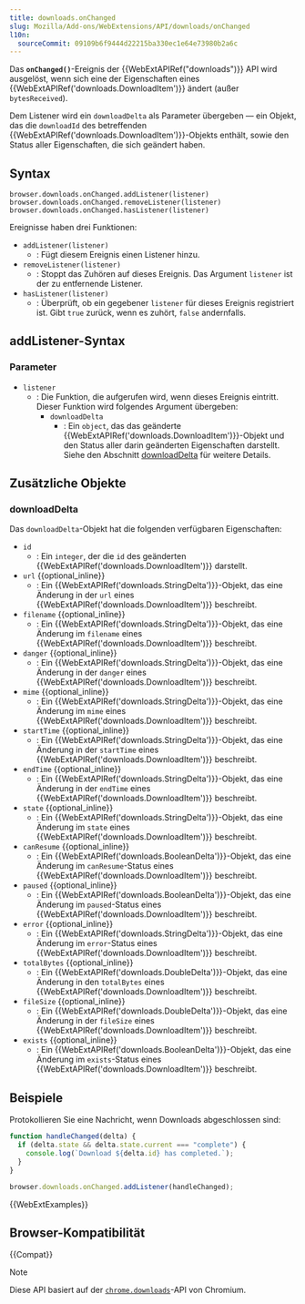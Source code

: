 ```yaml
---
title: downloads.onChanged
slug: Mozilla/Add-ons/WebExtensions/API/downloads/onChanged
l10n:
  sourceCommit: 09109b6f9444d22215ba330ec1e64e73980b2a6c
---
```


Das **`onChanged()`**-Ereignis der {{WebExtAPIRef("downloads")}} API wird ausgelöst, wenn sich eine der Eigenschaften eines {{WebExtAPIRef('downloads.DownloadItem')}} ändert (außer `bytesReceived`).

Dem Listener wird ein `downloadDelta` als Parameter übergeben — ein Objekt, das die `downloadId` des betreffenden {{WebExtAPIRef('downloads.DownloadItem')}}-Objekts enthält, sowie den Status aller Eigenschaften, die sich geändert haben.

## Syntax

```js-nolint
browser.downloads.onChanged.addListener(listener)
browser.downloads.onChanged.removeListener(listener)
browser.downloads.onChanged.hasListener(listener)
```

Ereignisse haben drei Funktionen:

- `addListener(listener)`
  - : Fügt diesem Ereignis einen Listener hinzu.
- `removeListener(listener)`
  - : Stoppt das Zuhören auf dieses Ereignis. Das Argument `listener` ist der zu entfernende Listener.
- `hasListener(listener)`
  - : Überprüft, ob ein gegebener `listener` für dieses Ereignis registriert ist. Gibt `true` zurück, wenn es zuhört, `false` andernfalls.

## addListener-Syntax

### Parameter

- `listener`
  - : Die Funktion, die aufgerufen wird, wenn dieses Ereignis eintritt. Dieser Funktion wird folgendes Argument übergeben:
    - `downloadDelta`
      - : Ein `object`, das das geänderte {{WebExtAPIRef('downloads.DownloadItem')}}-Objekt und den Status aller darin geänderten Eigenschaften darstellt. Siehe den Abschnitt [downloadDelta](#downloaddelta_2) für weitere Details.

## Zusätzliche Objekte

### downloadDelta

Das `downloadDelta`-Objekt hat die folgenden verfügbaren Eigenschaften:

- `id`
  - : Ein `integer`, der die `id` des geänderten {{WebExtAPIRef('downloads.DownloadItem')}} darstellt.
- `url` {{optional_inline}}
  - : Ein {{WebExtAPIRef('downloads.StringDelta')}}-Objekt, das eine Änderung in der `url` eines {{WebExtAPIRef('downloads.DownloadItem')}} beschreibt.
- `filename` {{optional_inline}}
  - : Ein {{WebExtAPIRef('downloads.StringDelta')}}-Objekt, das eine Änderung im `filename` eines {{WebExtAPIRef('downloads.DownloadItem')}} beschreibt.
- `danger` {{optional_inline}}
  - : Ein {{WebExtAPIRef('downloads.StringDelta')}}-Objekt, das eine Änderung in der `danger` eines {{WebExtAPIRef('downloads.DownloadItem')}} beschreibt.
- `mime` {{optional_inline}}
  - : Ein {{WebExtAPIRef('downloads.StringDelta')}}-Objekt, das eine Änderung im `mime` eines {{WebExtAPIRef('downloads.DownloadItem')}} beschreibt.
- `startTime` {{optional_inline}}
  - : Ein {{WebExtAPIRef('downloads.StringDelta')}}-Objekt, das eine Änderung in der `startTime` eines {{WebExtAPIRef('downloads.DownloadItem')}} beschreibt.
- `endTime` {{optional_inline}}
  - : Ein {{WebExtAPIRef('downloads.StringDelta')}}-Objekt, das eine Änderung in der `endTime` eines {{WebExtAPIRef('downloads.DownloadItem')}} beschreibt.
- `state` {{optional_inline}}
  - : Ein {{WebExtAPIRef('downloads.StringDelta')}}-Objekt, das eine Änderung im `state` eines {{WebExtAPIRef('downloads.DownloadItem')}} beschreibt.
- `canResume` {{optional_inline}}
  - : Ein {{WebExtAPIRef('downloads.BooleanDelta')}}-Objekt, das eine Änderung im `canResume`-Status eines {{WebExtAPIRef('downloads.DownloadItem')}} beschreibt.
- `paused` {{optional_inline}}
  - : Ein {{WebExtAPIRef('downloads.BooleanDelta')}}-Objekt, das eine Änderung im `paused`-Status eines {{WebExtAPIRef('downloads.DownloadItem')}} beschreibt.
- `error` {{optional_inline}}
  - : Ein {{WebExtAPIRef('downloads.StringDelta')}}-Objekt, das eine Änderung im `error`-Status eines {{WebExtAPIRef('downloads.DownloadItem')}} beschreibt.
- `totalBytes` {{optional_inline}}
  - : Ein {{WebExtAPIRef('downloads.DoubleDelta')}}-Objekt, das eine Änderung in den `totalBytes` eines {{WebExtAPIRef('downloads.DownloadItem')}} beschreibt.
- `fileSize` {{optional_inline}}
  - : Ein {{WebExtAPIRef('downloads.DoubleDelta')}}-Objekt, das eine Änderung in der `fileSize` eines {{WebExtAPIRef('downloads.DownloadItem')}} beschreibt.
- `exists` {{optional_inline}}
  - : Ein {{WebExtAPIRef('downloads.BooleanDelta')}}-Objekt, das eine Änderung im `exists`-Status eines {{WebExtAPIRef('downloads.DownloadItem')}} beschreibt.

## Beispiele

Protokollieren Sie eine Nachricht, wenn Downloads abgeschlossen sind:

```js
function handleChanged(delta) {
  if (delta.state && delta.state.current === "complete") {
    console.log(`Download ${delta.id} has completed.`);
  }
}

browser.downloads.onChanged.addListener(handleChanged);
```

{{WebExtExamples}}

## Browser-Kompatibilität

{{Compat}}

> [!NOTE]
> Diese API basiert auf der [`chrome.downloads`](https://developer.chrome.com/docs/extensions/reference/api/downloads#event-onChanged)-API von Chromium.
